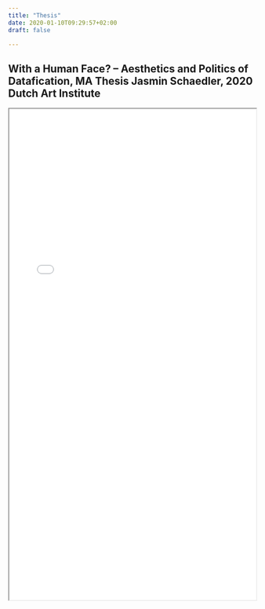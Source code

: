 ```yaml
---
title: "Thesis"
date: 2020-01-10T09:29:57+02:00
draft: false

---
```


<html>
  <head>
    <title>With a Human Face? – Aesthetics and Politics of Datafication, MA Thesis Jasmin Schaedler, 2020 Dutch Art Institute</title>
  </head>
  <body>
    <h2>With a Human Face? – Aesthetics and Politics of Datafication, MA Thesis Jasmin Schaedler, 2020 Dutch Art Institute</h2>
    <iframe src="/upcoming/With_a_Human_Face–Aesthetics_and_Politics_of_Datafication_Thesis_Jasmin_Schaedler_2020_DAI.pdf" width="100%" height="1000px">
    </iframe>
  </body>
</html>

